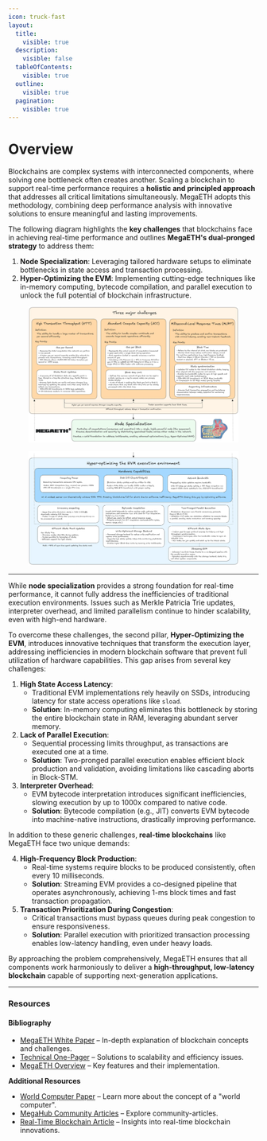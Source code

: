 ```yaml
---
icon: truck-fast
layout:
  title:
    visible: true
  description:
    visible: false
  tableOfContents:
    visible: true
  outline:
    visible: true
  pagination:
    visible: true
---
```


# Overview

Blockchains are complex systems with interconnected components, where solving one bottleneck often creates another. Scaling a blockchain to support real-time performance requires a **holistic and principled approach** that addresses all critical limitations simultaneously. MegaETH adopts this methodology, combining deep performance analysis with innovative solutions to ensure meaningful and lasting improvements.

The following diagram highlights the **key challenges** that blockchains face in achieving real-time performance and outlines **MegaETH's dual-pronged strategy** to address them:

1. **Node Specialization**: Leveraging tailored hardware setups to eliminate bottlenecks in state access and transaction processing.
2. **Hyper-Optimizing the EVM**: Implementing cutting-edge techniques like in-memory computing, bytecode compilation, and parallel execution to unlock the full potential of blockchain infrastructure.

<figure><img src="../.gitbook/assets/MegaETH_PB_v4_cut1 (1).png" alt=""><figcaption></figcaption></figure>

<figure><img src="../.gitbook/assets/MegaETH_PB_v4_cut2 (3).png" alt=""><figcaption></figcaption></figure>

***

While **node specialization** provides a strong foundation for real-time performance, it cannot fully address the inefficiencies of traditional execution environments. Issues such as Merkle Patricia Trie updates, interpreter overhead, and limited parallelism continue to hinder scalability, even with high-end hardware.

To overcome these challenges, the second pillar, **Hyper-Optimizing the EVM**, introduces innovative techniques that transform the execution layer, addressing inefficiencies in modern blockchain software that prevent full utilization of hardware capabilities. This gap arises from several key challenges:

1. **High State Access Latency**:
   * Traditional EVM implementations rely heavily on SSDs, introducing latency for state access operations like `sload`.
   * **Solution**: In-memory computing eliminates this bottleneck by storing the entire blockchain state in RAM, leveraging abundant server memory.
2. **Lack of Parallel Execution**:
   * Sequential processing limits throughput, as transactions are executed one at a time.
   * **Solution**: Two-pronged parallel execution enables efficient block production and validation, avoiding limitations like cascading aborts in Block-STM.
3. **Interpreter Overhead**:
   * EVM bytecode interpretation introduces significant inefficiencies, slowing execution by up to 1000x compared to native code.
   * **Solution**: Bytecode compilation (e.g., JIT) converts EVM bytecode into machine-native instructions, drastically improving performance.

In addition to these generic challenges, **real-time blockchains** like MegaETH face two unique demands:

4. **High-Frequency Block Production**:
   * Real-time systems require blocks to be produced consistently, often every 10 milliseconds.
   * **Solution**: Streaming EVM provides a co-designed pipeline that operates asynchronously, achieving 1-ms block times and fast transaction propagation.
5. **Transaction Prioritization During Congestion**:
   * Critical transactions must bypass queues during peak congestion to ensure responsiveness.
   * **Solution**: Parallel execution with prioritized transaction processing enables low-latency handling, even under heavy loads.

By approaching the problem comprehensively, MegaETH ensures that all components work harmoniously to deliver a **high-throughput, low-latency blockchain** capable of supporting next-generation applications.

***

### Resources

#### **Bibliography**

* [MegaETH White Paper](https://www.megaeth.com/research) – In-depth explanation of blockchain concepts and challenges.
* [Technical One-Pager](https://spark-list-d20.notion.site/MegaETH-Technical-One-pager-f9cdd910aecb4eab97259a612d1f4fd2) – Solutions to scalability and efficiency issues.
* [MegaETH Overview](https://www.megaeth.com/about) – Key features and their implementation.

**Additional Resources**

* [World Computer Paper](https://worldcomputer.day/) – Learn more about the concept of a "world computer".
* [MegaHub Community Articles](https://www.megahub.live/articles) – Explore community-articles.
* [Real-Time Blockchain Article](https://jaehaerys.notion.site/First-Real-Time-Blockchain-15b2bc05039d80d4a604c8724cfadcb6) – Insights into real-time blockchain innovations.

